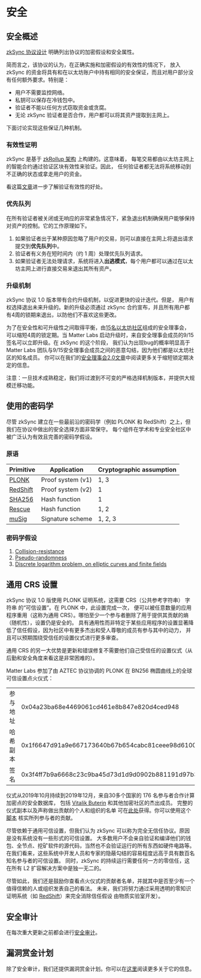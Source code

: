 # 安全


## 安全概述

[zkSync 协议设计](https://github.com/matter-labs/zksync/blob/f59e154865374bdc0f5ded2e2604dac599cb75ee/docs/protocol.md)
明确列出协议的加密假设和安全属性。

简而言之，该协议的认为，在正确实施和加密假设的有效性的情况下， 放入 zkSync
的资金将具有和在以太坊账户中持有相同的安全保证，而且对用户部分没有任何额外要求。特别是：

- 用户不需要监控网络。
- 私钥可以保存在冷钱包中。
- 验证者不能以任何方式窃取资金或贪腐。 
- 无论 zkSync 验证者是否合作，用户都可以将其资产提取到主网上。

下面讨论实现这些保证几种机制。

### 有效性证明

zkSync 是基于 [zkRollup 架构](./技术.md#ZKrollup架构) 上构建的。这意味着，
每笔交易都由以太坊主网上的智能合约通过验​​证区块有效性来验证。因此，
任何验证者都无法将系统移动到不正确的状态或拿走用户的资金。

看这篇[文章](https://medium.com/starkware/validity-proofs-vs-fraud-proofs-4ef8b4d3d87a)进一步了解验证有效性的好处。


### 优先队列

在所有验证者被关闭或无响应的非常紧急情况下，紧急退出机制确保用户能够保持对资产的控制。它的工作原理如下。
  
1. 如果验证者出于某种原因忽略了用户的交易，则可以直接在主网上将退出请求提交到**优先队列**中。
2. 验证者有义务在短时间内（约 1 周）处理优先队列请求。
3. 如果验证者无法处理请求，系统将进入**出逃模式**，每个用户都可以通过在以太坊主网上进行直接交易来退出其所有资产。

### 升级机制

zkSync 协议 1.0 版本带有合约升级机制，以促进更快的设计迭代。但是，
用户有权选择退出未来升级的。新的升级必须通过 zkSync
合约宣布，并且所有用户都有4周的锁期来退出，以防他们不喜欢这些更改。

为了在安全性和可升级性之间取得平衡，由[15名以太坊社区](https://miro.medium.com/max/1400/1*3O6eotp6AMWS3WADhS00Yg.png)组成的安全理事会，
可以缩短4周的锁定期。当 Matter Labs
启动升级时，来自安全理事会成员的9/15签名可以立即升级。在 zkSync 的这个阶段，
我们认为出现bug的概率明显高于 Matter Labs
团队与9/15安全理事会成员之间的恶意勾结，因为他们都是以太坊社区的知名成员。
你可以在我们的[安全理事会2.0文章](https://blog.matter-labs.io/security-council-2-0-2337a555f17a)中阅读更多关于缩短锁定期决定的信息。

注意：一旦技术成熟稳定，我们将过渡到不可变的严格选择机制版本，并提供大规模迁移功能。


## 使用的密码学

尽管 zkSync 建立在一些最前沿的密码学（例如 PLONK 和
RedShift）之上，但我们在协议中做出的安全选择方面非常保守。
每个组件在学术和专业安全社区中被广泛认为有效且完善的密码学假设。

### 原语

| Primitive                                      | Application       | Cryptographic assumption |
| ---------------------------------------------- | ----------------- | ------------------------ |
| [PLONK](https://eprint.iacr.org/2019/953)      | Proof system (v1) | 1, 3                     |
| [RedShift](https://eprint.iacr.org/2019/1400)  | Proof system (v2) | 1                        |
| [SHA256](https://en.wikipedia.org/wiki/SHA-2)  | Hash function     | 1                        |
| [Rescue](https://eprint.iacr.org/2019/426.pdf) | Hash function     | 1, 2                     |
| [muSig](https://eprint.iacr.org/2018/068)      | Signature scheme  | 1, 2, 3                  |

### 密码学假设

1. [Collision-resistance](https://en.wikipedia.org/wiki/Collision_resistance)
2. [Pseudo-randomness](https://en.wikipedia.org/wiki/Pseudorandomness)
3. [Discrete logarithm problem, on elliptic curves and finite fields](https://en.wikipedia.org/wiki/Discrete_logarithm#Cryptography)

## 通用 CRS 设置

zkSync 协议 1.0 版使用 PLONK 证明系统，这需要 CRS（公共参考字符串） 字符串
的“可信设置”。在 PLONK 中，此设置完成一次，
便可以被任意数量的应用程序重用（这称为通用
CRS）。哪怕至少一个参与者删除了用于提供其贡献的熵（随机性），设置仍是安全的。
具有通用性而非特定于某些应用程序的设置显著降低了信任假设，因为社区中有更多杰出和受人尊敬的成员有参与其中的动力，
并且可以预期围绕受信任的设置仪式进行更多审查。

通用 CRS 的另一大优势是更新和错误修复不需要他们自己受信任的设置仪式（从后勤和安全角度来看这是非常困难的）。

Matter Labs 参加了由 AZTEC 协议协调的 PLONK 在 BN256 椭圆曲线上的全球可信设置点火仪式：


<table>
<tr>
    <td>参与地址</td>
    <td>0x04a23ba68e4469061cd461e8b847e820d4ced948</td>
</tr>
<tr>
    <td>哈希副本</td>
    <td>0x1f6647d91a9e667173640b67b654cabc81ceee98d6100f259788afb34a3fc529</td>
</tr>
<tr>
    <td>签名</td>
    <td>0x3f4ff7b9a6668c23c9ba45d73d1d9d0902b881191d97b307969b63f52296f2326d437ea04dd67a2ebe57a691025d7d31bb0dae88e8023a0d9b15ad599c3eb9351b</td>
</tr>

</table>

仪式从2019年10月持续到2019年12月，来自30多个国家的 176
名参与者合作计算加密点的安全数据库， 包括
[Vitalik Buterin](https://twitter.com/VitalikButerin/status/1225856246307311616)
和其他加密社区的杰出成员。 完整的仪式副本以及声称做出贡献的个人和组织的名单
可在[此处](https://ignition.aztecprotocol.com/)获得。你可以使用这个[脚本](https://github.com/matter-labs/ignition-verification)
核实所列参与者的贡献。

尽管依赖于通用可信设置，但我们认为 zkSync
可以称为完全无信任协议。原因是没有系统没有一些形式的可信设置。
大多数用户不会亲自验证和编译他们的钱包、全节点、挖矿软件的源代码，当然也不会验证运行的所有东西如硬件电路等。
在我们看来，这些系统中开发人员和专家的隐蔽勾结的容易程度远高于具有数百名知名参与者的可信设置。
同时，zkSync 的持续运行需要任何一方的零信任，这在所有 L2
扩容解决方案中是独一无二的。

尽管如此，我们还是鼓励你查看点火仪式的贡献者名单，并就其中是否至少有一个值得信赖的人或组织发表自己的看法。
未来，我们将努力通过采用透明的零知识证明系统（如 [RedShift](https://eprint.iacr.org/2019/1400)）来完全消除信任假设
由物质实验室开发）。


## 安全审计

在每次重大更新之前都会进行[安全审计](https://docs.zksync.io/updates/security-audits.html)。

## 漏洞赏金计划

除了安全审计，我们还提供漏洞赏金计划。你可以在[这里](https://docs.zksync.io/dev/security/bug-bounty)阅读更多关于它的信息。
